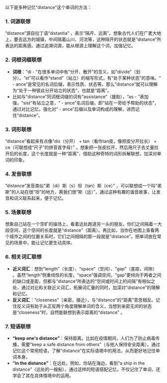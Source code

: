 以下是多种记忆“distance”这个单词的方法：

### 1. 词源联想
“distance”源自拉丁语“distantia” ，表示“隔开、远离”。想象古代人们在广袤大地上，要去远方的城镇，中间隔着山川、河流等，这种隔开的状态就是“distance”所表达的距离感。通过追溯词源，能从根源上理解这个词，加强记忆。

### 2. 词根词缀联想
 - **词根**：“di - ”在很多单词中有“分开、散开”的含义，如“divide”（划分）。“st”可以看作“stand”（站立）的缩写形式，有“处于某种状态”的意味。“ - ance”是常见的名词后缀，表示性质、状态等。那么“distance”就可以理解为“处于一种彼此分开站立的状态”，也就是“距离”。 
 - 比如与“distance”同词根词缀的词有“assistance”（援助），“as - ”表加强，“sist”有站立之意，“ - ance”名词后缀，即“站在一旁给予帮助的状态”，通过对比记忆，强化对“ - ance”后缀以及单词构成的理解，进而记住“distance”。

### 3. 词形联想
“distance”看起来有点像“dis（分开） + tan（看作tan皮，像把皮分开拉长） + ce（可联想成“尺子”的拼音首字母）” 。想象把一张皮拉开，然后用尺子去丈量拉开后的长度，这个长度就是一种“距离”，借助这种奇特的词形拆解联想，加深对单词的印象。

### 4. 发音联想
“distance”发音类似“弟（di）斯（s）坦（tan）斯（ce）” ，可以联想成一个叫“弟斯”的人站在很“坦”的地方，离我们很“斯（远）”，通过这种有趣的谐音故事，让发音和词义联系起来，便于记忆。

### 5. 场景联想
想象自己站在一个空旷的操场上，看着远处跑道另一头的朋友。你们之间隔着一大段空间，这个空间的长度就是“distance”（距离）。再比如，当你在地图上查看两个城市之间的位置关系时，它们之间相隔的那一段就是“distance”。把单词放在常见的场景中，能让记忆更生动具体。

### 6. 相关词汇联想
 - **近义词汇**：想到“length”（长度）、“space”（空间）、“gap”（差距，间隙） 。虽然“length”侧重线性的长度，“space”强调空间，“gap”更倾向于两者之间的缺口或差距，但都与“distance”所表达的“空间或时间上的间隔”有相似之处，通过对比和关联近义词汇，拓展词汇量的同时，加深对“distance”的理解和记忆。
 - **反义词汇**：“closeness”（亲密，接近），与“distance”的“距离”意思相反。记住反义词有助于从正反两个角度理解单词的含义，当想到亲密无间的状态是“closeness”时，自然能联想到表示距离的“distance” 。

### 7. 短语联想
 - **“keep one's distance”**：保持距离。比如在疫情期间，人们为了防止病毒传播，需要“keep a safe distance from others”（与他人保持安全距离）。通过记忆这个常用短语，了解“distance”在实际语境中的用法，从而更好地记住单词本身。
 - **“in the distance”**：在远处。例如，你站在海边，看到“a ship in the distance”（远处的一艘船），通过这样的短语搭配记忆，不仅记住了单词，还学会了其在具体情境中的运用。 